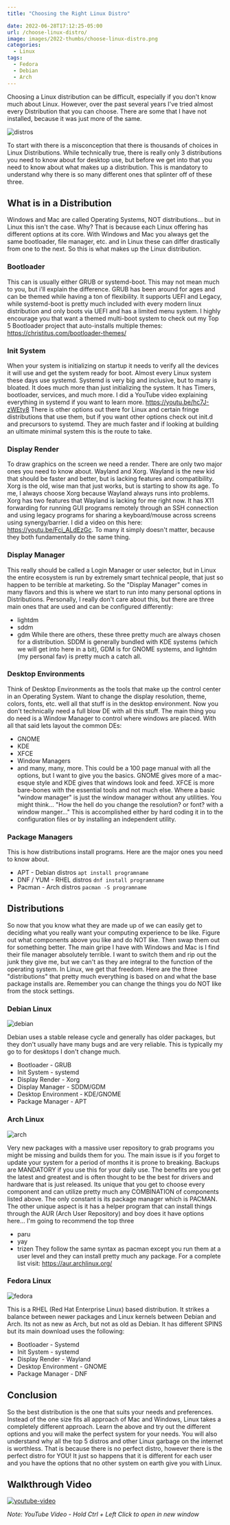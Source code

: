 ```yaml
---
title: "Choosing the Right Linux Distro"

date: 2022-06-28T17:12:25-05:00
url: /choose-linux-distro/
image: images/2022-thumbs/choose-linux-distro.png
categories:
  - Linux
tags:
  - Fedora
  - Debian
  - Arch
---
```

Choosing a Linux distribution can be difficult, especially if you don't know much about Linux. However, over the past several years I've tried almost every Distribution that you can choose. There are some that I have not installed, because it was just more of the same. 
<!--more-->
![distros](/images/2022/choose-linux-distribution/distros.png)

To start with there is a misconception that there is thousands of choices in Linux Distributions. While technically true, there is really only 3 distributions you need to know about for desktop use, but before we get into that you need to know about what makes up a distribution. This is mandatory to understand why there is so many different ones that splinter off of these three. 

## What is in a Distribution

Windows and Mac are called Operating Systems, NOT distributions... but in Linux this isn't the case. Why? That is because each Linux offering has different options at its core. With Windows and Mac you always get the same bootloader, file manager, etc. and in Linux these can differ drastically from one to the next. So this is what makes up the Linux distribution.

### Bootloader
This can is usually either GRUB or systemd-boot. This may not mean much to you, but i'll explain the difference. GRUB has been around for ages and can be themed while having a ton of flexibility. It supports UEFI and Legacy, while systemd-boot is pretty much included with every modern linux distribution and only boots via UEFI and has a limited menu system. I highly encourage you that want a themed multi-boot system to check out my Top 5 Bootloader project that auto-installs multiple themes: <https://christitus.com/bootloader-themes/>

### Init System
When your system is initializing on startup it needs to verify all the devices it will use and get the system ready for boot. Almost every Linux system these days use systemd. Systemd is very big and inclusive, but to many is bloated. It does much more than just initializing the system. It has Timers, bootloader, services, and much more. I did a YouTube video explaining everything in systemd if you want to learn more. <https://youtu.be/hc7J-zWEty8>
There is other options out there for Linux and certain fringe distributions that use them, but if you want other options check out init.d and precursors to systemd. They are much faster and if looking at building an ultimate minimal system this is the route to take. 

### Display Render
To draw graphics on the screen we need a render. There are only two major ones you need to know about. Wayland and Xorg. Wayland is the new kid that should be faster and better, but is lacking features and compatibility. Xorg is the old, wise man that just works, but is starting to show its age. To me, I always choose Xorg because Wayland always runs into problems. Xorg has two features that Wayland is lacking for me right now. It has X11 forwarding for running GUI programs remotely through an SSH connection and using legacy programs for sharing a keyboard/mouse across screens using synergy/barrier. I did a video on this here: <https://youtu.be/Fci_ALdEzGc>. To many it simply doesn't matter, because they both fundamentally do the same thing. 

### Display Manager
This really should be called a Login Manager or user selector, but in Linux the entire ecosystem is run by extremely smart technical people, that just so happen to be terrible at marketing. So the "Display Manager" comes in many flavors and this is where we start to run into many personal options in Distributions. Personally, I really don't care about this, but there are three main ones that are used and can be configured differently:
- lightdm
- sddm
- gdm
While there are others, these three pretty much are always chosen for a distribution. SDDM is generally bundled with KDE systems (which we will get into here in a bit), GDM is for GNOME systems, and lightdm (my personal fav) is pretty much a catch all. 

### Desktop Environments
Think of Desktop Environments as the tools that make up the control center in an Operating System. Want to change the display resolution, theme, colors, fonts, etc. well all that stuff is in the desktop environment. Now you don't technically need a full blow DE with all this stuff. The main thing you do need is a Window Manager to control where windows are placed. With all that said lets layout the common DEs:
- GNOME
- KDE
- XFCE
- Window Managers
- and many, many, more. 
This could be a 100 page manual with all the options, but I want to give you the basics. GNOME gives more of a mac-esque style and KDE gives that windows look and feed. XFCE is more bare-bones with the essential tools and not much else. Where a basic "window manager" is just the window manager without any utilities. You might think... "How the hell do you change the resolution? or font? with a window manger..." This is accomplished either by hard coding it in to the configuration files or by installing an independent utility. 

### Package Managers
This is how distributions install programs. Here are the major ones you need to know about. 
- APT - Debian distros `apt install programname`
- DNF / YUM - RHEL distros `dnf install programname`
- Pacman - Arch distros `pacman -S programname`

## Distributions
So now that you know what they are made up of we can easily get to deciding what you really want your computing experience to be like. Figure out what components above you like and do NOT like. Then swap them out for something better. The main gripe I have with Windows and Mac is I find their file manager absolutely terrible. I want to switch them and rip out the junk they give me, but we can't as they are integral to the function of the operating system. In Linux, we get that freedom. Here are the three "distributions" that pretty much everything is based on and what the base package installs are. Remember you can change the things you do NOT like from the stock settings. 

### Debian Linux
![debian](/images/2022/choose-linux-distribution/debian.png)

Debian uses a stable release cycle and generally has older packages, but they don't usually have many bugs and are very reliable. This is typically my go to for desktops I don't change much.
- Bootloader - GRUB
- Init System - systemd
- Display Render - Xorg
- Display Manager - SDDM/GDM
- Desktop Environment - KDE/GNOME
- Package Manager - APT

### Arch Linux
![arch](/images/2022/choose-linux-distribution/arch.png)

Very new packages with a massive user repository to grab programs you might be missing and builds them for you. The main issue is if you forget to update your system for a period of months it is prone to breaking. Backups are MANDATORY if you use this for your daily use. The benefits are you get the latest and greatest and is often thought to be the best for drivers and hardware that is just released. Its unique that you get to choose every component and can utilize pretty much any COMBINATION of components listed above. The only constant is its package manager which is PACMAN. The other unique aspect is it has a helper program that can install things through the AUR (Arch User Repository) and boy does it have options here... I'm going to recommend the top three
- paru
- yay
- trizen
They follow the same syntax as pacman except you run them at a user level and they can install pretty much any package. For a complete list visit: <https://aur.archlinux.org/>

### Fedora Linux
![fedora](/images/2022/choose-linux-distribution/fedora.png)

This is a RHEL (Red Hat Enterprise Linux) based distribution. It strikes a balance between newer packages and Linux kernels between Debian and Arch. Its not as new as Arch, but not as old as Debian. It has different SPINS but its main download uses the following:
- Bootloader - Systemd
- Init System - systemd
- Display Render - Wayland
- Desktop Environment - GNOME
- Package Manager - DNF

## Conclusion
So the best distribution is the one that suits your needs and preferences. Instead of the one size fits all approach of Mac and Windows, Linux takes a completely different approach. Learn the above and try out the different options and you will make the perfect system for your needs. You will also understand why all the top 5 distros and other Linux garbage on the internet is worthless. That is because there is no perfect distro, however there is the perfect distro for YOU! It just so happens that it is different for each user and you have the options that no other system on earth give you with Linux.


## Walkthrough Video

[![youtube-video](https://img.youtube.com/vi/dL05DoJ0qsQ/0.jpg)](https://www.youtube.com/watch?v=dL05DoJ0qsQ)

_Note: YouTube Video - Hold Ctrl + Left Click to open in new window_

